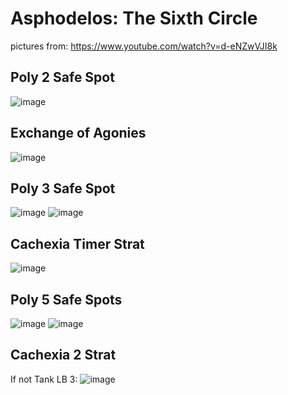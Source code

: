 # Asphodelos: The Sixth Circle
pictures from: https://www.youtube.com/watch?v=d-eNZwVJI8k

## Poly 2 Safe Spot
![image](https://user-images.githubusercontent.com/25425886/188359266-4e4e21b3-1baa-4581-9c70-8f8a118af206.png)

## Exchange of Agonies
![image](https://user-images.githubusercontent.com/25425886/188359342-4a00a94c-082c-44b7-b6d0-9b76aa81e1f9.png)

## Poly 3 Safe Spot
![image](https://user-images.githubusercontent.com/25425886/188359417-a1c5334d-f35b-46ab-983a-ba0d6fd39822.png)
![image](https://user-images.githubusercontent.com/25425886/188359451-a502c884-8d5f-4f0f-a5d3-591bb21ee95f.png)

## Cachexia Timer Strat
![image](https://user-images.githubusercontent.com/25425886/188359367-9157aa49-8e20-499e-ae3c-65c045f302a0.png)

## Poly 5 Safe Spots
![image](https://user-images.githubusercontent.com/25425886/188359545-51769ab5-9ba9-4ebc-b8d3-846af01ef538.png)
![image](https://user-images.githubusercontent.com/25425886/188359572-a0646b26-5314-4dc9-89d5-6a218fb0275b.png)

## Cachexia 2 Strat
If not Tank LB 3:
![image](https://user-images.githubusercontent.com/25425886/188359638-ce96bd6b-2bd7-44ed-8aee-ff3bd963fd24.png)
